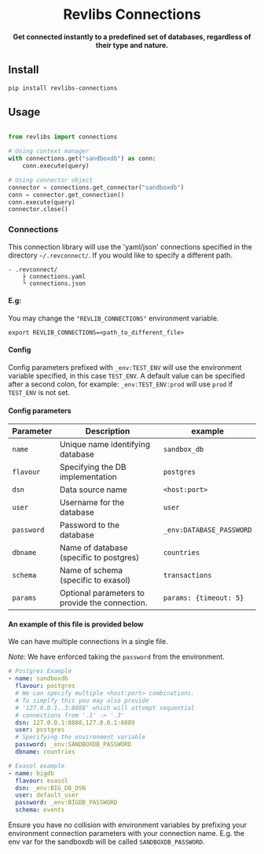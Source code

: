 <h1 align="center">
    Revlibs Connections
</h1>

<h4 align="center">
    Get connected instantly to a predefined set of databases, regardless of their type and nature.
</h4>

## Install

```
pip install revlibs-connections
```

## Usage

```python

from revlibs import connections

# Using context manager
with connections.get("sandboxdb") as conn:
    conn.execute(query)

# Using connector object
connector = connections.get_connector("sandboxdb")
conn = connector.get_connection()
conn.execute(query)
connector.close()
```

### Connections

This connection library will use the 'yaml/json' connections specified in the directory `~/.revconnect/`.
If you would like to specify a different path.

```
- .revconnect/
    ├ connections.yaml
    └ connections.json
```

#### E.g:

You may change the `"REVLIB_CONNECTIONS"`
environment variable.

```
export REVLIB_CONNECTIONS=<path_to_different_file>
```

#### Config

Config parameters prefixed with `_env:TEST_ENV` will use the environment variable
specified, in this case `TEST_ENV`.
A default value can be specified after a second colon, for example:
`_env:TEST_ENV:prod` will use `prod` if `TEST_ENV` is not set.

#### Config parameters

| **Parameter** | **Description** | **example** |
| ------------- | --------------- | ----------- |
| `name` | Unique name identifying database | `sandbox_db` |
| `flavour` | Specifying the DB implementation | `postgres` |
| `dsn` | Data source name | `<host:port>` |
| `user` | Username for the database | `user` |
| `password` | Password to the database | `_env:DATABASE_PASSWORD` |
| `dbname` | Name of database (specific to postgres) | `countries` |
| `schema` | Name of schema (specific to exasol) | `transactions` |
| `params` | Optional parameters to provide the connection. | `params: {timeout: 5}` |

#### An example of this file is provided below

We can have multiple connections in a single file.

*Note:* We have enforced taking the `password` from the environment.

```yaml
# Postgres Example
- name: sandboxdb
  flavour: postgres
  # We can specify multiple <host:port> combinations.
  # To simplfy this you may also provide
  # '127.0.0.1..3:8888' which will attempt sequential
  # connections from '.1' -> '.3'
  dsn: 127.0.0.1:8888,127.0.0.1:8889
  user: postgres
  # Specifying the environment variable
  password: _env:SANDBOXDB_PASSWORD
  dbname: countries

# Exasol example
- name: bigdb
  flavour: exasol
  dsn: _env:BIG_DB_DSN
  user: default_user
  password: _env:BIGDB_PASSWORD
  schema: events
```

Ensure you have no collision with environment variables by prefixing
your environment connection parameters with your connection name. E.g.
the env var for the sandboxdb will be called `SANDBOXDB_PASSWORD`.
